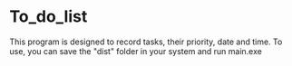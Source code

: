# To_do_list
This program is designed to record tasks, their priority, date and time.
To use, you can save the "dist" folder in your system and run main.exe
